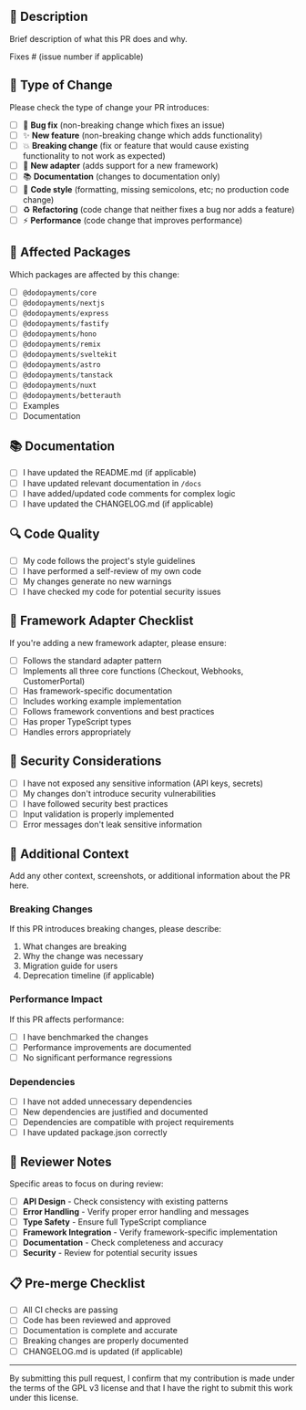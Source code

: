 ## 📝 Description

Brief description of what this PR does and why.

Fixes # (issue number if applicable)

## 🔄 Type of Change

Please check the type of change your PR introduces:

- [ ] 🐛 **Bug fix** (non-breaking change which fixes an issue)
- [ ] ✨ **New feature** (non-breaking change which adds functionality)
- [ ] 💥 **Breaking change** (fix or feature that would cause existing functionality to not work as expected)
- [ ] 🚀 **New adapter** (adds support for a new framework)
- [ ] 📚 **Documentation** (changes to documentation only)
- [ ] 🎨 **Code style** (formatting, missing semicolons, etc; no production code change)
- [ ] ♻️ **Refactoring** (code change that neither fixes a bug nor adds a feature)
- [ ] ⚡ **Performance** (code change that improves performance)

## 🎯 Affected Packages

Which packages are affected by this change:

- [ ] `@dodopayments/core`
- [ ] `@dodopayments/nextjs`
- [ ] `@dodopayments/express`
- [ ] `@dodopayments/fastify`
- [ ] `@dodopayments/hono`
- [ ] `@dodopayments/remix`
- [ ] `@dodopayments/sveltekit`
- [ ] `@dodopayments/astro`
- [ ] `@dodopayments/tanstack`
- [ ] `@dodopayments/nuxt`
- [ ] `@dodopayments/betterauth`
- [ ] Examples
- [ ] Documentation

<!-- ## 🧪 Testing

- [ ] I have added tests that prove my fix is effective or that my feature works
- [ ] New and existing unit tests pass locally with my changes
- [ ] I have tested the changes in a real application environment
- [ ] E2E tests pass (if applicable)

### Test Coverage

Please describe the tests you've added or modified:

- [ ] Unit tests for new functionality
- [ ] Integration tests with framework
- [ ] Error handling tests
- [ ] Type safety tests
- [ ] E2E tests (if applicable) -->

## 📚 Documentation

- [ ] I have updated the README.md (if applicable)
- [ ] I have updated relevant documentation in `/docs`
- [ ] I have added/updated code comments for complex logic
- [ ] I have updated the CHANGELOG.md (if applicable)

## 🔍 Code Quality

- [ ] My code follows the project's style guidelines
- [ ] I have performed a self-review of my own code
- [ ] My changes generate no new warnings
- [ ] I have checked my code for potential security issues

## 🚀 Framework Adapter Checklist

If you're adding a new framework adapter, please ensure:

- [ ] Follows the standard adapter pattern
- [ ] Implements all three core functions (Checkout, Webhooks, CustomerPortal)
- [ ] Has framework-specific documentation
- [ ] Includes working example implementation
- [ ] Follows framework conventions and best practices
- [ ] Has proper TypeScript types
- [ ] Handles errors appropriately

## 🔐 Security Considerations

- [ ] I have not exposed any sensitive information (API keys, secrets)
- [ ] My changes don't introduce security vulnerabilities
- [ ] I have followed security best practices
- [ ] Input validation is properly implemented
- [ ] Error messages don't leak sensitive information

## 📖 Additional Context

Add any other context, screenshots, or additional information about the PR here.

### Breaking Changes

If this PR introduces breaking changes, please describe:

1. What changes are breaking
2. Why the change was necessary
3. Migration guide for users
4. Deprecation timeline (if applicable)

### Performance Impact

If this PR affects performance:

- [ ] I have benchmarked the changes
- [ ] Performance improvements are documented
- [ ] No significant performance regressions

### Dependencies

- [ ] I have not added unnecessary dependencies
- [ ] New dependencies are justified and documented
- [ ] Dependencies are compatible with project requirements
- [ ] I have updated package.json correctly

## 🎯 Reviewer Notes

Specific areas to focus on during review:

- [ ] **API Design** - Check consistency with existing patterns
- [ ] **Error Handling** - Verify proper error handling and messages
- [ ] **Type Safety** - Ensure full TypeScript compliance
- [ ] **Framework Integration** - Verify framework-specific implementation
- [ ] **Documentation** - Check completeness and accuracy
- [ ] **Security** - Review for potential security issues

## 📋 Pre-merge Checklist

- [ ] All CI checks are passing
- [ ] Code has been reviewed and approved
- [ ] Documentation is complete and accurate
- [ ] Breaking changes are properly documented
- [ ] CHANGELOG.md is updated (if applicable)

---

By submitting this pull request, I confirm that my contribution is made under the terms of the GPL v3 license and that I have the right to submit this work under this license.